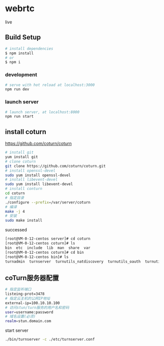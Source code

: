 # webrtc

live

## Build Setup

```bash
# install dependencies
$ npm install
# or
$ npm i
```

### development

```bash
# serve with hot reload at localhost:3000
npm run dev
```

### launch server

```bash
# launch server, at localhost:8000
npm run start
```

## install coturn

https://github.com/coturn/coturn

```bash
# install git
yum install git
# clone coturn
git clone https://github.com/coturn/coturn.git
# install openssl-devel
sudo yum install openssl-devel
# install libevent-devel
sudo yum install libevent-devel
# install conturn
cd coturn
# 指定目录
./configure --prefix=/var/server/coturn
# 编译
make -j 4
# 安装
sudo make install
```

successed

```bash
[root@VM-0-12-centos server]# cd coturn
[root@VM-0-12-centos coturn]# ls
bin  etc  include  lib  man  share  var
[root@VM-0-12-centos coturn]# cd bin
[root@VM-0-12-centos bin]# ls
turnadmin  turnserver  turnutils_natdiscovery  turnutils_oauth  turnutils_peer  turnutils_stunclient  turnutils_uclient
```

## coTurn服务器配置

```bash
# 指定监听端口
listeing-prot=3478
# 指定云主机的公网IP地址
external-ip=100.10.10.100
# 访问stun/turn服务的用户名和密码
user=username:password
# 域名设置(必须)
realm=stun.domain.com
```

start server

```bash
./bin/turnserver -c ./etc/turnserver.conf
```